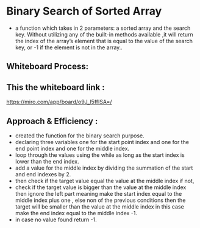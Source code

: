 #  Binary Search of Sorted Array
- a function which takes in 2 parameters: a sorted array and the search key. Without utilizing any of the built-in methods available ,it will return the index of the array’s element that is equal to the value of the search key, or -1 if the element is not in the array..

## Whiteboard Process:

## This the whiteboard link :

https://miro.com/app/board/o9J_l5ffISA=/

## Approach & Efficiency :

- created the function for the binary search purpose.
- declaring three variables one for the start point index and one for the end point index and one for the middle index.
- loop through the values using the while as long as the start index is lower than the end index.
- add a value for the middle index by dividing the summation of the start and end indexes by 2.
- then check if the target value equal the value at the middle index if not,
- check if the target value is bigger than the value at the middle index then ignore the left part meaning make the start index equal to the middle index plus one , else non of the previous conditions then the target will be smaller than the value at the middle index in this case make the end index equal to the middle index -1.
- in case no value found return -1.